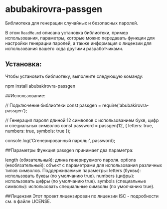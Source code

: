 # abubakirovra-passgen
Библиотека для генерации случайных и безопасных паролей.

В этом `ReadMe.md` описана установка библиотеки, пример использования, 
параметры, которые можно передавать функции для настройки генерации паролей, 
а также информация о лицензии для использования вашего кода другими разработчиками.

## Установка:
Чтобы установить библиотеку, выполните следующую команду:

npm install abubakirovra-passgen

##Использование:

// Подключение библиотеки
const passgen = require('abubakirovra-passgen');

// Генерация пароля длиной 12 символов с использованием букв, цифр и специальных символов
const password = passgen(12, { letters: true, numbers: true, symbols: true });

console.log('Сгенерированный пароль:', password);

##Параметры
Функция passgen принимает два параметра:

length (обязательный): длина генерируемого пароля.
options (необязательный): объект с параметрами для использования различных типов символов. Поддерживаемые параметры:
letters (буквы): использовать буквы (по умолчанию true).
numbers (цифры): использовать цифры (по умолчанию true).
symbols (специальные символы): использовать специальные символы (по умолчанию true).


##Лицензия
Этот проект лицензирован по лицензии ISC - подробности см. в файле LICENSE.